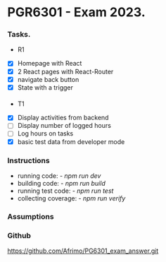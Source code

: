 # PGR6301 - Exam 2023.

### Tasks.
* R1
* [x] Homepage with React
* [x] 2 React pages with React-Router
* [x] navigate back button
* [x] State with a trigger

####
* T1
* [x] Display activities from backend
* [ ] Display number of logged hours
* [ ] Log hours on tasks
* [x] basic test data from developer mode

### Instructions
* running code: - _npm run dev_
* building code: - _npm run build_
* running test code: - _npm run test_
* collecting coverage: - _npm run verify_

### Assumptions


### Github
https://github.com/Afrimo/PG6301_exam_answer.git